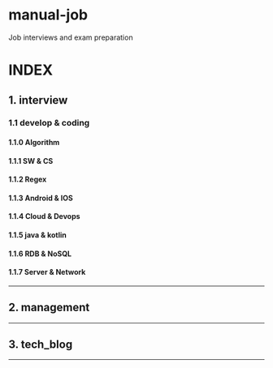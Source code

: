 # manual-job
Job interviews and exam preparation  

# INDEX
## 1. interview
### 1.1 develop & coding
#### 1.1.0 Algorithm
#### 1.1.1 SW & CS
#### 1.1.2 Regex
#### 1.1.3 Android & IOS
#### 1.1.4 Cloud & Devops
#### 1.1.5 java & kotlin
#### 1.1.6 RDB & NoSQL
#### 1.1.7 Server & Network

---

## 2. management

---

## 3. tech_blog

---













